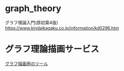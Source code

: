 # graph_theory
グラフ理論入門(原初第4版) https://www.kindaikagaku.co.jp/information/kd0296.htm

# グラフ理論描画サービス
[グラフ描画用のツール](https://kyopro.hateblo.jp/entry/2018/04/26/204335)